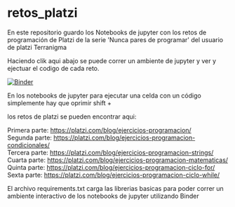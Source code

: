 # retos_platzi

En este repositorio guardo los Notebooks de jupyter con los retos de programación de Platzi de la serie 'Nunca pares de programar' del usuario de platzi Terranigma

Haciendo clik aqui abajo se puede correr un ambiente de jupyter y ver y ejectuar el codigo de cada reto. <br>

[![Binder](https://mybinder.org/badge_logo.svg)](https://mybinder.org/v2/gh/waco527/retos_platzi/master)


En los notebooks de jupyter para ejecutar una celda con un código simplemente hay que oprimir shift + 

los retos de platzi se pueden encontrar aqui: <br>

Primera parte: https://platzi.com/blog/ejercicios-programacion/ <br>
Segunda parte: https://platzi.com/blog/ejercicios-programacion-condicionales/ <br>
Tercera parte: https://platzi.com/blog/ejercicios-programacion-strings/ <br>
Cuarta parte: https://platzi.com/blog/ejercicios-programacion-matematicas/ <br>
Quinta parte: https://platzi.com/blog/ejercicios-programacion-ciclo-for/ <br>
Sexta parte: https://platzi.com/blog/ejercicios-programacion-ciclo-while/ <br>

El archivo requirements.txt carga las librerias basicas para poder correr un ambiente interactivo de los notebooks de jupyter utilizando Binder
